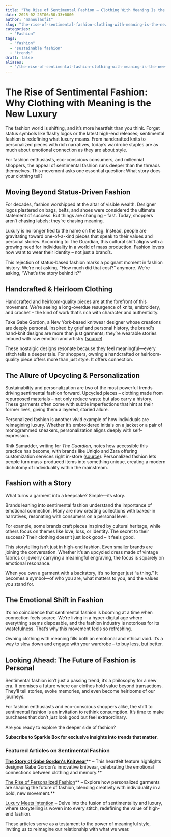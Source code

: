```yaml
---
title: "The Rise of Sentimental Fashion – Clothing With Meaning Is the New Luxury"
date: 2025-02-25T06:50:33+0000
author: "manoulasfit"
slug: "the-rise-of-sentimental-fashion-clothing-with-meaning-is-the-new-luxury"
categories:
  - "Fashion"
tags:
  - "fashion"
  - "sustainable fashion"
  - "trends"
draft: false
aliases:
  - "/the-rise-of-sentimental-fashion-clothing-with-meaning-is-the-new-luxury/"
---
```

# The Rise of Sentimental Fashion: Why Clothing with Meaning is the New Luxury

The fashion world is shifting, and it’s more heartfelt than you think. Forget status symbols like flashy logos or the latest high-end releases; sentimental fashion is redefining what luxury means. From handcrafted knits to personalized pieces with rich narratives, today’s wardrobe staples are as much about emotional connection as they are about style.

For fashion enthusiasts, eco-conscious consumers, and millennial shoppers, the appeal of sentimental fashion runs deeper than the threads themselves. This movement asks one essential question: What story does your clothing tell?

## Moving Beyond Status-Driven Fashion

For decades, fashion worshipped at the altar of visible wealth. Designer logos plastered on bags, belts, and shoes were considered the ultimate statement of success. But things are changing – fast. Today, shoppers aren’t chasing labels; they’re chasing meaning.

Luxury is no longer tied to the name on the tag. Instead, people are gravitating toward one-of-a-kind pieces that speak to their values and personal stories. According to The Guardian, this cultural shift aligns with a growing need for individuality in a world of mass production. Fashion lovers now want to wear their identity – not just a brand’s.

This rejection of status-based fashion marks a poignant moment in fashion history. We’re not asking, “How much did that cost?” anymore. We’re asking, “What’s the story behind it?”

## Handcrafted & Heirloom Clothing

Handcrafted and heirloom-quality pieces are at the forefront of this movement. We’re seeing a long-overdue resurgence of knits, embroidery, and crochet – the kind of work that’s rich with character and authenticity.

Take Gabe Gordon, a New York-based knitwear designer whose creations are deeply personal. Inspired by grief and personal history, the brand's hand-knit designs are more than just garments; they’re wearable stories imbued with raw emotion and artistry ([source](https://them.us/story/gabe-gordon-knitwear-fashion-newlyweds)).

These nostalgic designs resonate because they feel meaningful—every stitch tells a deeper tale. For shoppers, owning a handcrafted or heirloom-quality piece offers more than just style. It offers connection.

## The Allure of Upcycling & Personalization

Sustainability and personalization are two of the most powerful trends driving sentimental fashion forward. Upcycled pieces – clothing made from repurposed materials – not only reduce waste but also carry a history. These garments often come with subtle imperfections that hint at their former lives, giving them a layered, storied allure.

Personalized fashion is another vivid example of how individuals are reimagining luxury. Whether it’s embroidered initials on a jacket or a pair of monogrammed sneakers, personalization aligns deeply with self-expression.

Rhik Samadder, writing for *The Guardian*, notes how accessible this practice has become, with brands like Uniqlo and Zara offering customization services right in-store ([source](https://theguardian.com/fashion/2025/jan/15/whats-in-a-name-the-terrific-trashy-rise-of-personalised-fashion)). Personalized fashion lets people turn mass-produced items into something unique, creating a modern dichotomy of individuality within the mainstream.

## Fashion with a Story

What turns a garment into a keepsake? Simple—its story.

Brands leaning into sentimental fashion understand the importance of emotional connection. Many are now creating collections with baked-in narratives, resonating with consumers on a personal level.

For example, some brands craft pieces inspired by cultural heritage, while others focus on themes like love, loss, or identity. The secret to their success? Their clothing doesn’t just look good – it feels good.

This storytelling isn’t just in high-end fashion. Even smaller brands are joining the conversation. Whether it’s an upcycled dress made of vintage fabrics or jewelry carrying a meaningful engraving, the focus is squarely on emotional resonance.

When you own a garment with a backstory, it’s no longer just “a thing.” It becomes a symbol—of who you are, what matters to you, and the values you stand for.

## The Emotional Shift in Fashion

It’s no coincidence that sentimental fashion is booming at a time when connection feels scarce. We’re living in a hyper-digital age where everything seems disposable, and the fashion industry is notorious for its wastefulness. That’s why this movement feels so refreshing.

Owning clothing with meaning fills both an emotional and ethical void. It’s a way to slow down and engage with your wardrobe – to buy less, but better.

## Looking Ahead: The Future of Fashion is Personal

Sentimental fashion isn’t just a passing trend; it’s a philosophy for a new era. It promises a future where our clothes hold value beyond transactions. They’ll tell stories, evoke memories, and even become heirlooms of our journeys.

For fashion enthusiasts and eco-conscious shoppers alike, the shift to sentimental fashion is an invitation to rethink consumption. It’s time to make purchases that don’t just look good but feel extraordinary.

Are you ready to explore the deeper side of fashion?

**Subscribe to Sparkle Box for exclusive insights into trends that matter.**

### Featured Articles on Sentimental Fashion

[**The Story of Gabe Gordon's Knitwear**](https://www.them.us/story/gabe-gordon-knitwear-fashion-newlyweds?utm_source=chatgpt.com)** – This heartfelt feature highlights designer Gabe Gordon’s innovative knitwear, celebrating the emotional connections between clothing and memory.**

[The Rise of Personalized Fashion](https://www.theguardian.com/fashion/2025/jan/15/whats-in-a-name-the-terrific-trashy-rise-of-personalised-fashion?utm_source=chatgpt.com)** – Explore how personalized garments are shaping the future of fashion, blending creativity with individuality in a bold, new movement.**

[Luxury Meets Intention](https://www.ft.com/content/142feb29-be06-42cf-adae-c04bc4ed17bc?utm_source=chatgpt.com) – Delve into the fusion of sentimentality and luxury, where storytelling is woven into every stitch, redefining the value of high-end fashion.

These articles serve as a testament to the power of meaningful style, inviting us to reimagine our relationship with what we wear.